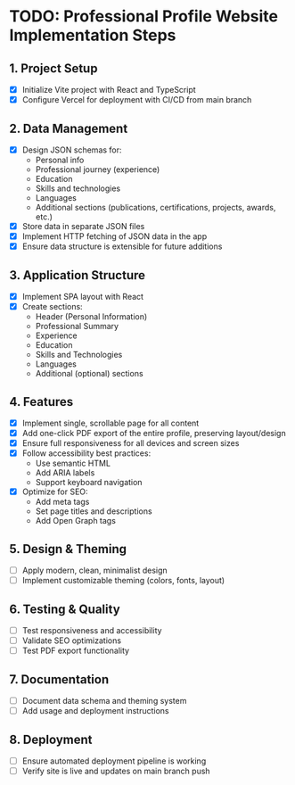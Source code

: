 # TODO: Professional Profile Website Implementation Steps

## 1. Project Setup
- [x] Initialize Vite project with React and TypeScript
- [x] Configure Vercel for deployment with CI/CD from main branch

## 2. Data Management
- [x] Design JSON schemas for:
  - Personal info
  - Professional journey (experience)
  - Education
  - Skills and technologies
  - Languages
  - Additional sections (publications, certifications, projects, awards, etc.)
- [x] Store data in separate JSON files
- [x] Implement HTTP fetching of JSON data in the app
- [x] Ensure data structure is extensible for future additions

## 3. Application Structure
- [x] Implement SPA layout with React
- [x] Create sections:
  - Header (Personal Information)
  - Professional Summary
  - Experience
  - Education
  - Skills and Technologies
  - Languages
  - Additional (optional) sections

## 4. Features
- [x] Implement single, scrollable page for all content
- [x] Add one-click PDF export of the entire profile, preserving layout/design
- [x] Ensure full responsiveness for all devices and screen sizes
- [x] Follow accessibility best practices:
  - Use semantic HTML
  - Add ARIA labels
  - Support keyboard navigation
- [x] Optimize for SEO:
  - Add meta tags
  - Set page titles and descriptions
  - Add Open Graph tags

## 5. Design & Theming
- [ ] Apply modern, clean, minimalist design
- [ ] Implement customizable theming (colors, fonts, layout)

## 6. Testing & Quality
- [ ] Test responsiveness and accessibility
- [ ] Validate SEO optimizations
- [ ] Test PDF export functionality

## 7. Documentation
- [ ] Document data schema and theming system
- [ ] Add usage and deployment instructions

## 8. Deployment
- [ ] Ensure automated deployment pipeline is working
- [ ] Verify site is live and updates on main branch push 